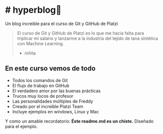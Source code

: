 # # hyperblog💚
Un blog increible para el curso de Git y GitHub de Platzi
> El curso de Git y GitHub de Platzi es lo que me hacia falta para triplicar mi salario y lanzarme a la industria del tejido de lana sintética con Machine Learning.
>- niñita

## En este curso vemos de todo
* Todos los comandos de Git
* El flujo de trabajo en GitHub
* El verdadero amor por las buenas prácticas
* Trucos muy locos de profesor
* Las personalidades múltiples de Freddy
* Creado por el increible Platzi Team
* Incluye ejemplos en windows, Linux y Mac



Y como un amable recordatorio: **Éste readme.md es un chiste.** Diseñado para el ejemplo.